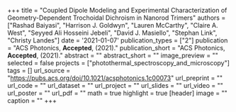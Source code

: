 +++
title = "Coupled Dipole Modeling and Experimental Characterization of Geometry-Dependent Trochoidal Dichroism in Nanorod Trimers"
authors = ["Rashad Baiyasi", "Harrison J. Goldwyn", "Lauren McCarthy", "Claire A. West", "Seyyed Ali Hosseini Jebeli", "David J. Masiello", "Stephan Link", "Christy Landes"]
date = '2021-01-07'
publication_types = ["2"]
publication = "ACS Photonics, **Accepted**, (2021)."
publication_short = "ACS Photonics, **Accepted**, (2021)."
abstract = ""
abstract_short = ""
image_preview = ""
selected = false
projects = ["photothermal_spectroscopy_and_microscopy"]
tags = []
url_source = "https://pubs.acs.org/doi/10.1021/acsphotonics.1c00073"
url_preprint = ""
url_code = ""
url_dataset = ""
url_project = ""
url_slides = ""
url_video = ""
url_poster = ""
url_pdf = ""
math = true
highlight = true
[header]
image = ""
caption = ""
+++
